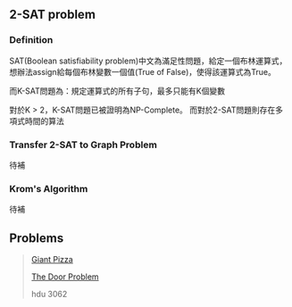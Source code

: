 ## 2-SAT problem

### Definition 
SAT(Boolean satisfiability problem)中文為滿足性問題，給定一個布林運算式，想辦法assign給每個布林變數一個值(True of False)，使得該運算式為True。

而K-SAT問題為：規定運算式的所有子句，最多只能有K個變數

對於K > 2，K-SAT問題已被證明為NP-Complete。
而對於2-SAT問題則存在多項式時間的算法

### Transfer 2-SAT to Graph Problem
待補
### Krom's Algorithm
待補

## Problems
> [Giant Pizza](https://cses.fi/problemset/task/1684)
>
> [The Door Problem](https://codeforces.com/contest/776/problem/D)
>
> hdu 3062
>
